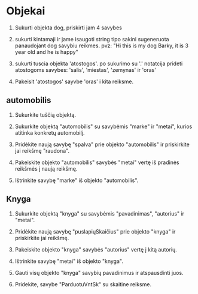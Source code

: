 # Objekai

1. Sukurti objekta dog, priskirti jam 4 savybes

2. sukurti kintamaji ir jame isaugoti string tipo sakini sugeneruota panaudojant dog savybiu reikmes. pvz: "Hi this is my dog Barky, it is 3 year old and he is happy"

3. sukurti tuscia objekta 'atostogos'. po sukurimo su '.' notatcija prideti atostogoms savybes: 'salis', 'miestas', 'zemynas' ir 'oras'

4. Pakeisit 'atostogos' sayvbe 'oras' i kita reiksme.

## automobilis

1. Sukurkite tuščią objektą.

2. Sukurkite objektą "automobilis" su savybėmis "marke" ir "metai", kurios atitinka konkretų automobilį.

3. Pridėkite naują savybę "spalva" prie objekto "automobilis" ir priskirkite jai reikšmę "raudona".

4. Pakeiskite objekto "automobilis" savybės "metai" vertę iš pradinės reikšmės į naują reikšmę.

5. Ištrinkite savybę "marke" iš objekto "automobilis".

## Knyga

1. Sukurkite objektą "knyga" su savybėmis "pavadinimas", "autorius" ir "metai".

2. Pridėkite naują savybę "puslapiųSkaičius" prie objekto "knyga" ir priskirkite jai reikšmę.

3. Pakeiskite objekto "knyga" savybės "autorius" vertę į kitą autorių.

4. Ištrinkite savybę "metai" iš objekto "knyga".

5. Gauti visų objekto "knyga" savybių pavadinimus ir atspausdinti juos.

6. Pridekite, savybe "ParduotuVntSk" su skaitine reiksme.
